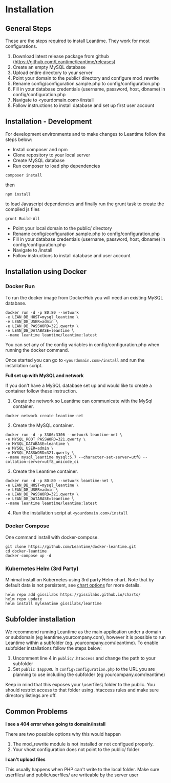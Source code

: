 # Installation

## General Steps

These are the steps required to install Leantime. They work for most configurations.

1. Download latest release package from github (https://github.com/Leantime/leantime/releases)
2. Create an empty MySQL database
3. Upload entire directory to your server
4. Point your domain to the public/ directory and configure mod_rewrite
5. Rename config/configuration.sample.php to config/configuration.php
6. Fill in your database credentials (username, password, host, dbname) in config/configuration.php
7. Navigate to <yourdomain.com>/install
8. Follow instructions to install database and set up first user account

## Installation - Development

For development environments and to make changes to Leantime follow the steps below:

- Install composer and npm
- Clone repository to your local server
- Create MySQL database
- Run composer to load php dependencies

```
composer install
```

then

```
npm install
```

to load Javascript dependencies and finally run the grunt task to create the compiled js files

```
grunt Build-All
```

- Point your local domain to the public/ directory
- Rename config/configuration.sample.php to config/configuration.php
- Fill in your database credentials (username, password, host, dbname) in config/configuration.php
- Navigate to <localdomain>/install
- Follow instructions to install database and user account     

## Installation using Docker

### Docker Run

To run the docker image from DockerHub you will need an existing MySQL database. 

```
docker run -d -p 80:80 --network
-e LEAN_DB_HOST=mysql_leantime \
-e LEAN_DB_USER=admin \
-e LEAN_DB_PASSWORD=321.qwerty \
-e LEAN_DB_DATABASE=leantime \
--name leantime leantime/leantime:latest
```

You can set any of the config variables in config/configuration.php when running the docker command.

Once started you can go to `<yourdomain.com>/install` and run the installation script.

**Full set up with MySQL and network**

If you don't have a MySQL database set up and would like to create a container follow these instruction.

1. Create the network so Leantime can communicate with the MySql container.

```
docker network create leantime-net
```

2. Create the MySQL container.

```
docker run -d -p 3306:3306 --network leantime-net \
-e MYSQL_ROOT_PASSWORD=321.qwerty \
-e MYSQL_DATABASE=leantime \
-e MYSQL_USER=admin \
-e MYSQL_PASSWORD=321.qwerty \
--name mysql_leantime mysql:5.7 --character-set-server=utf8 --collation-server=utf8_unicode_ci
```

3. Create the Leantime container.

```
docker run -d -p 80:80 --network leantime-net \
-e LEAN_DB_HOST=mysql_leantime \
-e LEAN_DB_USER=admin \
-e LEAN_DB_PASSWORD=321.qwerty \
-e LEAN_DB_DATABASE=leantime \
--name leantime leantime/leantime:latest
```

4. Run the installation script at `<yourdomain.com>/install`

### Docker Compose

One command install with docker-compose.

```
git clone https://github.com/Leantime/docker-leantime.git
cd docker-leantime
docker-compose up -d
```

### Kubernetes Helm (3rd Party)

Minimal install on Kubernetes using 3rd party Helm chart. Note that by default data is not persistent, see [chart options](https://github.com/gissilabs/charts/tree/master/leantime) for more details.

```
helm repo add gissilabs https://gissilabs.github.io/charts/
helm repo update
helm install myleantime gissilabs/leantime
```

## Subfolder installation

We recommend running Leantime as the main application under a domain or subdomain (eg leantime.yourcompany.com), however it is possible to run Leantime within a subfolder (eg. yourcompany.com/leantime).
To enable subfolder installations follow the steps below:

1. Uncomment line 4 in `public/.htaccess` and change the path to your subfolder
2. Set `public $appURL` in `config\configuration.php` to the URL you are planning to use including the subfolder (eg yourcompany.com/leantime)

Keep in mind that this exposes your \userfiles\ folder to the public. You should restrict access to that folder using .htaccess rules and make sure directory listings are off. 

## Common Problems

**I see a 404 error when going to domain/install**

There are two possible options why this would happen
1. The mod_rewrite module is not installed or not configued properly. 
2. Your vhost configuration does not point to the public/ folder

**I can't upload files**

This usually happens when PHP can't write to the local folder. Make sure userfiles/ and public/userfiles/ are writeable by the server user


